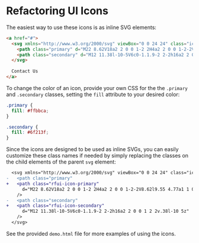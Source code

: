 # Refactoring UI Icons

The easiest way to use these icons is as inline SVG elements:

```html
<a href="#">
  <svg xmlns="http://www.w3.org/2000/svg" viewBox="0 0 24 24" class="icon-mail">
    <path class="primary" d="M22 8.62V18a2 2 0 0 1-2 2H4a2 2 0 0 1-2-2V8.62l9.55 4.77a1 1 0 0 0 .9 0L22 8.62z"/>
    <path class="secondary" d="M12 11.38l-10-5V6c0-1.1.9-2 2-2h16a2 2 0 0 1 2 2v.38l-10 5z"/>
  </svg>
  
  Contact Us
</a>
```

To change the color of an icon, provide your own CSS for the the `.primary` and `.secondary` classes, setting the `fill` attribute to your desired color:

```css
.primary {
  fill: #ffbbca;
}

.secondary {
  fill: #6f213f;
}
```

Since the icons are designed to be used as inline SVGs, you can easily customize these class names if needed by simply replacing the classes on the child elements of the parent `svg` element:

```diff
  <svg xmlns="http://www.w3.org/2000/svg" viewBox="0 0 24 24" class="icon-mail">
-   <path class="primary"
+   <path class="rfui-icon-primary"
      d="M22 8.62V18a2 2 0 0 1-2 2H4a2 2 0 0 1-2-2V8.62l9.55 4.77a1 1 0 0 0 .9 0L22 8.62z"
    />
-   <path class="secondary"
+   <path class="rfui-icon-secondary"
      d="M12 11.38l-10-5V6c0-1.1.9-2 2-2h16a2 2 0 0 1 2 2v.38l-10 5z"
    />
  </svg>
```

See the provided `demo.html` file for more examples of using the icons.
